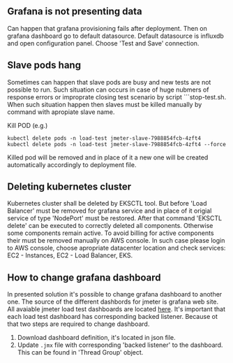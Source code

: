 ## Grafana is not presenting data
Can happen that grafana provisioning fails after deployment. Then on grafana dashboard go to default datasource.
Default datasource is influxdb and open configuration panel. Choose 'Test and Save' connection.


## Slave pods hang
Sometimes can happen that slave pods are busy and new tests are not possible to run. Such situation can occurs 
in case of huge nubmers of response errors or improprate closing test scenario by script ```stop-test.sh.
When such situation happen then slaves must be killed manually by command with apropiate slave name.

Kill POD (e.g.)
```
kubectl delete pods -n load-test jmeter-slave-7988854fcb-4zft4
kubectl delete pods -n load-test jmeter-slave-7988854fcb-4zft4 --force
```

Killed pod will be removed and in place of it a new one will be created automatically accordingly to deployment file.

## Deleting kubernetes cluster
Kubernetes cluster shall be deleted by EKSCTL tool. But before 'Load Balancer' must be removed for grafana service and 
in place of it origial service of type 'NodePort' must be restored. After that command 'EKSCTL delete' can be executed
to correctly deleted all components. Otherwise some components remain active. To avoid billing for active components their
must be removed manually on AWS console. In such case please login to AWS console, choose apropriate datacenter location
and check services: EC2 - Instances, EC2 - Load Balancer, EKS.


## How to change grafana dashboard
In presented solution it's possible to change grafana dashboard to another one. The source of the different dashbords for jmeter is grafana web site. All avaiable jmeter load test dashboards are located 
[here](https://grafana.com/grafana/dashboards/?search=jmeter). It's important that each load test dashboard has corresponding backed listener. Because ot that two steps are required to change dashboard.
1. Download dashboard definition, it's located in json file.
2. Update `.jmx` file with corresponding 'backed listener' to the dashboard. This can be found in 'Thread Group' object.

